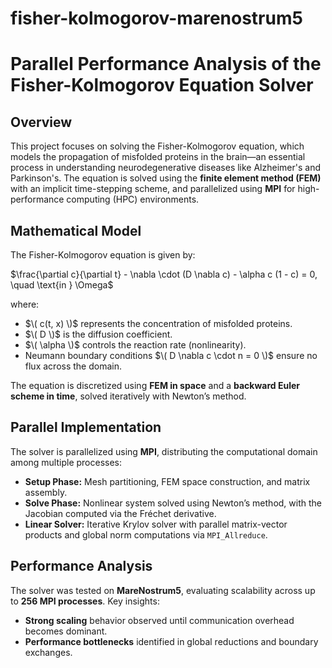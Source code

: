 # fisher-kolmogorov-marenostrum5
# Parallel Performance Analysis of the Fisher-Kolmogorov Equation Solver

## Overview
This project focuses on solving the Fisher-Kolmogorov equation, which models the propagation of misfolded proteins in the brain—an essential process in understanding neurodegenerative diseases like Alzheimer's and Parkinson's. The equation is solved using the **finite element method (FEM)** with an implicit time-stepping scheme, and parallelized using **MPI** for high-performance computing (HPC) environments.

## Mathematical Model
The Fisher-Kolmogorov equation is given by:


$\frac{\partial c}{\partial t} - \nabla \cdot (D \nabla c) - \alpha c (1 - c) = 0, \quad \text{in } \Omega$

where:
- $\( c(t, x) \)$ represents the concentration of misfolded proteins.
- $\( D \)$ is the diffusion coefficient.
- $\( \alpha \)$ controls the reaction rate (nonlinearity).
- Neumann boundary conditions $\( D \nabla c \cdot n = 0 \)$ ensure no flux across the domain.

The equation is discretized using **FEM in space** and a **backward Euler scheme in time**, solved iteratively with Newton’s method.

## Parallel Implementation
The solver is parallelized using **MPI**, distributing the computational domain among multiple processes:

- **Setup Phase:** Mesh partitioning, FEM space construction, and matrix assembly.
- **Solve Phase:** Nonlinear system solved using Newton’s method, with the Jacobian computed via the Fréchet derivative.
- **Linear Solver:** Iterative Krylov solver with parallel matrix-vector products and global norm computations via `MPI_Allreduce`.

## Performance Analysis
The solver was tested on **MareNostrum5**, evaluating scalability across up to **256 MPI processes**. Key insights:
- **Strong scaling** behavior observed until communication overhead becomes dominant.
- **Performance bottlenecks** identified in global reductions and boundary exchanges.
